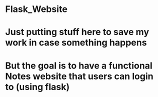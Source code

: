 # Flask_Website
# Just putting stuff here to save my work in case something happens
# But the goal is to have a functional Notes website that users can login to (using flask)
